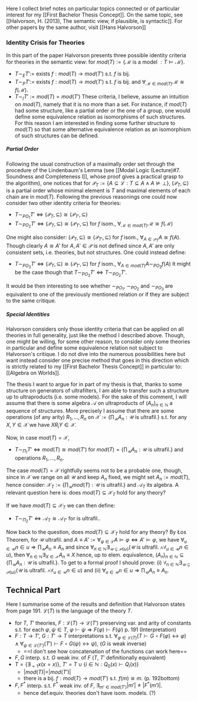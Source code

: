 Here I collect brief notes on particular topics connected or of particular interest for my [[First Bachelor Thesis Concept]]. On the same topic, see [[Halvorson, H. (2013), The semantic view, if plausible, is syntactic]]. For other papers by the same author, visit [[Hans Halvorson]]
### Identity Crisis for Theories
In this part of the paper Halvorson presents three possible identity criteria for theories in the semantic view: for $mod(T) := \{\mathcal{M}$ is a model $: T \models \mathcal{M}\}$.
- $T \sim_E T' :=$  exists $f: mod(T) \to mod(T')$ s.t. $f$ is bij.
- $T \sim_P T' :=$ exists $f: mod(T) \to mod(T')$ s.t. $f$ is bij. and $\forall_{\mathcal{M} \in mod(T)} \mathcal{M} \cong f(\mathcal{M})$.
- $T \sim_ I T' := mod(T) = mod(T')$
These criteria, I believe, assume an intuition on $mod(T)$, namely that it is no more than a set. For instance, if $mod(T)$ had some structure, like a partial order or the one of a group, one would define some equivalence relation as isomorphisms of such structures. For this reason I am interested in finding some further structure to $mod(T)$ so that some alternative equivalence relation as an isomorphism of such structures can be defined.
##### Partial Order
Following the usual construction of a maximally order set through the procedure of the Lindenbaum's Lemma (see [[Modal Logic (Lecture)#7. Soundness and Completeness I]], whose proof gives a practical grasp to the algorithm), one notices that for  $\mathcal{P}_T:= \{A \subseteq \mathcal{L} : T \subseteq A \land A \not \models \bot \}$, $(\mathcal{P}_T, \subseteq)$ is a partial order whose minimal element is $T$ and maximal elements of each chain are in $mod(T)$. Following the previous reasonings one could now consider two other identity criteria for theories:
- $T \sim_{PO_1} T' \Leftrightarrow (\mathcal{P}_T, \subseteq) \cong (\mathcal{P}_{T'}, \subseteq)$
- $T \sim_{PO_2} T' \Leftrightarrow (\mathcal{P}_T, \subseteq) \cong (\mathcal{P}_{T'}, \subseteq)$ for $f$ isom., $\forall_{\mathcal{M} \in mod(T)} \mathcal{M} \cong f(\mathcal{M})$

One might also consider: $(\mathcal{P}_T, \subseteq) \cong (\mathcal{P}_{T'}, \subseteq)$ for $f$ isom., $\forall_{A \in \mathcal{P}_T} A \cong f(A)$. Though clearly $A \cong A'$ for $A, A' \in \mathcal{P}$ is not defined since $A, A'$ are only consistent sets, i.e. theories, but not structures. One could instead define:
- $T \sim_{PO_3} T' \Leftrightarrow (\mathcal{P}_T, \subseteq) \cong (\mathcal{P}_{T'}, \subseteq)$ for $f$ isom., $\forall_{A \in mod(T)} A \sim_{PO_2} f(A)$
It might be the case though that $T \sim_{PO_3} T' \Leftrightarrow T \sim_{PO_2} T'$.

It would be then interesting to see whether $\sim_{PO_1}$, $\sim_{PO_2}$ and $\sim_{PO_3}$ are equivalent to one of the previously mentioned relation or if they are subject to the same critique. 
##### Special Identities
Halvorson considers only those identity criteria that can be applied on all theories in full generality, just like the method I described above. Though, one might be willing, for some other reason, to consider only some theories in particular and define some equivalence relation not subject to Halvorson's critique. I do not dive into the numerous possibilities here but want instead consider one precise method that goes in this direction which is strictly related to my [[First Bachelor Thesis Concept]] in particular to: [[Algebra on Worlds]].

The thesis I want to argue for in part of my thesis is that, thanks to some structure on generators of ultrafilters, I am able to transfer such a structure up to ultraproducts (i.e. some models). For the sake of this comment, I will assume that there is some algebra $\mathcal{A}$ on ultraproducts of $(A_n)_{n\in \mathbb{N}}$ a sequence of structures. More precisely I assume that there are some operations (of any arity) $R_1, ..., R_n$ on $\mathcal{X} := \{\prod_{\mathcal{U}} A_n : \mathcal{U}$ is ultrafil.$\}$ s.t. for any $X, Y \in \mathcal{X}$ we have $X R_i Y \in \mathcal{X}$.

Now, in case $mod(T) = \mathcal{X}$,
- $T \sim_{\Pi_1} T' \Leftrightarrow mod(T) \cong mod(T')$ for $mod(T) = \{\prod_{\mathcal{U}} A_n : \mathcal{U}$ is ultrafil.$\}$ and operations $R_1, ..., R_n$.

The case $mod(T) = \mathcal{X}$ rightfully seems not to be a probable one, though, since in $\mathcal{X}$ we range on all $\mathcal{U}$ and keep $A_n$ fixed, we might set $A_n := mod(T)$, hence consider: $\mathcal{X}_T := \{\prod_{\mathcal{U}} mod(T) : \mathcal{U}$ is ultrafil.$\}$ and $\mathcal{A}_T$ its algebra. A relevant question here is: does $mod(T) \subseteq \mathcal{X}_T$ hold for any theory?

If we have $mod(T) \subseteq \mathcal{X}_T$ we can then define:
- $T \sim_{\Pi_2} T' \Leftrightarrow \mathcal{A}_T \cong \mathcal{A}_{T'}$ for  is ultrafil..

Now back to the question, does $mod(T) \subseteq \mathcal{X}_T$ hold for any theory? By Łos Theorem, for $\mathcal{U}$ ultrafil. and $A \equiv A' := \forall_{\varphi \in \mathcal{L}} A \models \varphi \Leftrightarrow A' \models \varphi$, we have $\forall_{u \in \mathcal{U}} n \in u \Rightarrow \prod_\mathcal{U} A_n \equiv A_n$ and since $\forall_{n \in \mathbb{N}} \exists_{\mathcal{U} \subseteq \mathcal{P}(\omega)}(\mathcal{U}$ is ultrafil. $\land \forall_{u \in \mathcal{U}} n \in u)$, then $\forall_{n \in \mathbb{N}} \exists_{X \in \mathcal{X}} A_n \equiv X$ hence, up to elem. equivalence, $(A_n)_{n \in \mathbb{N}} \subseteq \{\prod_\mathcal{U}A_n : \mathcal{U}$ is ultrafil.$\}$. To get to a formal proof I should prove: (i) $\forall_{n \in \mathbb{N}} \exists_{\mathcal{U} \subseteq \mathcal{P}(\omega)}(\mathcal{U}$ is ultrafil. $\land \forall_{u \in \mathcal{U}} n \in u)$ and (ii) $\forall_{u \in \mathcal{U}} n \in u \Rightarrow \prod_\mathcal{U} A_n \equiv A_n$.
## Technical Part
Here I summarise some of the results and definition that Halvorson states from page 191. $\mathcal{L}(T)$ is the language of the theory $T$.
- for $T$, $T'$ theories, $F: \mathcal{L}(T) \to \mathcal{L}(T')$ preserving var. and arity of constants s.t. for each $\varphi, \psi \in T$, $\varphi \vdash \psi \Rightarrow F(\varphi) \vdash F(\psi)$ p. 191 (Interpretation)
- $F: T \to T’$, $G: T’ \to T$ interpretations s.t. $\forall_{\varphi \in \mathcal{L}(T)}(T \vdash G \circ F (\varphi) \leftrightarrow \varphi)\land \forall_{\psi \in \mathcal{L}(T')}(T') \vdash F \circ G(\psi) \leftrightarrow \psi)$, ($G$ is weak inverse)
	- ==I don't see how concatenation of the functions can work here== 
- $F, G$ interp. s.t. $G$ weak inv. of $F$ ($T$, $T'$ definitionally equivalent)
- $T = \{\exists_{= 1} x ( x = x)\}$, $T' = T \cup \{i \in \mathbb{N} : Q_0 (x) \vdash Q_i(x)\}$
	- |$mod(T)| = |mod(T')|$
	- there is a bij. $f : mod(T) \to mod(T')$ s.t. $f(m) \cong m$. (p. 192bottom)
- $F, F^*$ interp. s.t. $F^*$ weak inv. of $F$, $\exists_{m' \in mod(T')}|m'| \not = |F^*(m')|$.
	- hence def.equiv. theories don't have isom. models. (?)